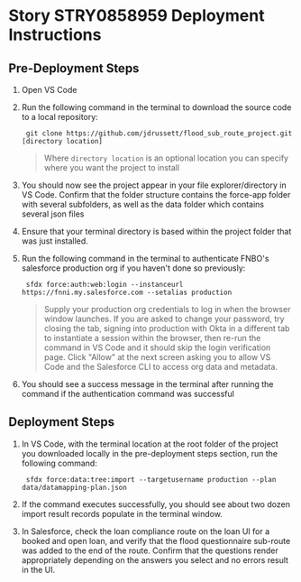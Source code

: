 # Story STRY0858959 Deployment Instructions

## Pre-Deployment Steps

1. Open VS Code
2. Run the following command in the terminal to download the source code to a local repository:

        git clone https://github.com/jdrussett/flood_sub_route_project.git [directory location]

    > Where `directory location` is an optional location you can specify where you want the project to install

3. You should now see the project appear in your file explorer/directory in VS Code. Confirm that the folder structure contains the force-app folder with several subfolders, as well as the data folder which contains several json files
4. Ensure that your terminal directory is based within the project folder that was just installed.
5. Run the following command in the terminal to authenticate FNBO's salesforce production org if you haven't done so previously:

        sfdx force:auth:web:login --instanceurl https://fnni.my.salesforce.com --setalias production

    > Supply your production org credentials to log in when the browser window launches. If you are asked to change your password, try closing the tab, signing into production with Okta in a different tab to instantiate a session within the browser, then re-run the command in VS Code and it should skip the login verification page. Click "Allow" at the next screen asking you to allow VS Code and the Salesforce CLI to access org data and metadata.

6. You should see a success message in the terminal after running the command if the authentication command was successful

## Deployment Steps

1. In VS Code, with the terminal location at the root folder of the project you downloaded locally in the pre-deployment steps section, run the following command:

        sfdx force:data:tree:import --targetusername production --plan data/datamapping-plan.json

2. If the command executes successfully, you should see about two dozen import result records populate in the terminal window.
3. In Salesforce, check the loan compliance route on the loan UI for a booked and open loan, and verify that the flood questionnaire sub-route was added to the end of the route. Confirm that the questions render appropriately depending on the answers you select and no errors result in the UI.
